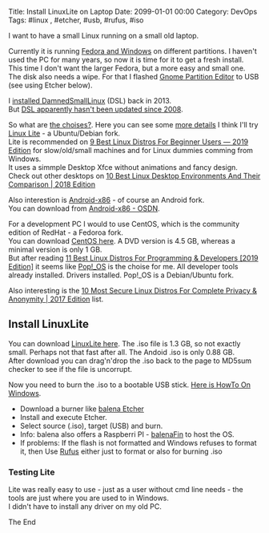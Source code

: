 Title: Install LinuxLite on Laptop
Date: 2099-01-01 00:00
Category: DevOps
Tags: #linux , #etcher, #usb, #rufus, #iso

I want to have a small Linux running on a small old laptop.

Currently it is running [Fedora and Windows](https://rasor.wordpress.com/2012/12/12/xen-hypervisor/) on different partitions. I haven't used the PC for many years, so now it is time for it to get a fresh install.  
This time I don't want the larger Fedora, but a more easy and small one.  
The disk also needs a wipe. For that I flashed [Gnome Partition Editor](https://gparted.sourceforge.io/livecd.php) to USB (see using Etcher below).  

I [installed DamnedSmallLinux](https://rasor.wordpress.com/2013/07/02/linux-on-usb/) (DSL) back in 2013.  
But [DSL apparently hasn't been updated since 2008](https://en.wikipedia.org/wiki/Damn_Small_Linux).  

So what are [the choises?](https://en.wikipedia.org/wiki/Template:Linux_distributions). Here you can see some [more details](https://en.wikipedia.org/wiki/Comparison_of_Linux_distributions)
I think I'll try [Linux Lite](https://en.wikipedia.org/wiki/Linux_Lite) - a Ubuntu/Debian fork.  
Lite is recommended on [9 Best Linux Distros For Beginner Users — 2019 Edition](https://fossbytes.com/best-linux-distro-beginners/) for slow/old/small machines and for Linux dummies comming from Windows.   
It uses a simmple Desktop Xfce without animations and fancy design.  
Check out other desktops on [10 Best Linux Desktop Environments And Their Comparison | 2018 Edition](https://fossbytes.com/best-linux-desktop-environments/)

Also interestion is [Android-x86](https://en.wikipedia.org/wiki/Android-x86) - of course an Android fork.  
You can download from [Android-x86 - OSDN](https://osdn.net/projects/android-x86/releases).  

For a development PC I would to use CentOS, which is the community edition of RedHat - a Fedoroa fork.  
You can download [CentOS here](https://centos.org/download/). A DVD version is 4.5 GB, whereas a minimal version is only 1 GB.  
But after reading [11 Best Linux Distros For Programming & Developers [2019 Edition]](https://fossbytes.com/best-linux-distros-for-programming-developers/) it seems like [Pop!_OS](https://system76.com/pop) is the choise for me. All developer tools already installed. Drivers installed. Pop!_OS is a Debian/Ubuntu fork.

Also interesting is the [10 Most Secure Linux Distros For Complete Privacy & Anonymity | 2017 Edition](https://fossbytes.com/secure-linux-distros-privacy-anonymity/) list.

## Install LinuxLite

You can download [LinuxLite here](https://www.linuxliteos.com/download.php). The .iso file is 1.3 GB, so not exactly small. Perhaps not that fast after all. The Andoid .iso is only 0.88 GB.  
After download you can drag'n'drop the .iso back to the page to MD5sum checker to see if the file is uncorrupt.  

Now you need to burn the .iso to a bootable USB stick. [Here is HowTo On Windows](https://www.linuxliteos.com/manual/install.html#llusbwin).  
* Download a burner like [balena Etcher](https://www.balena.io/etcher/)
* Install and execute Etcher.
* Select source (.iso), target (USB) and burn.
* Info: balena also offers a Raspberri PI - [balenaFin](https://www.balena.io/fin/) to host the OS.
* If problems: If the flash is not formatted and Windows refuses to format it, then Use [Rufus](https://rufus.ie/) either just to format or also for burning .iso

### Testing Lite

Lite was really easy to use - just as a user without cmd line needs - the tools are just where you are used to in Windows.  
I didn't have to install any driver on my old PC.

The End